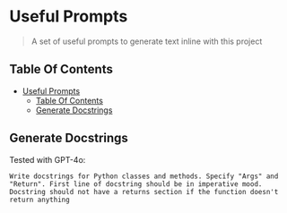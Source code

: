 # Useful Prompts

> A set of useful prompts to generate text inline with this project

## Table Of Contents

- [Useful Prompts](#useful-prompts)
  - [Table Of Contents](#table-of-contents)
  - [Generate Docstrings](#generate-docstrings)

## Generate Docstrings

Tested with GPT-4o:

```text
Write docstrings for Python classes and methods. Specify "Args" and "Return". First line of docstring should be in imperative mood. Docstring should not have a returns section if the function doesn't return anything
```
